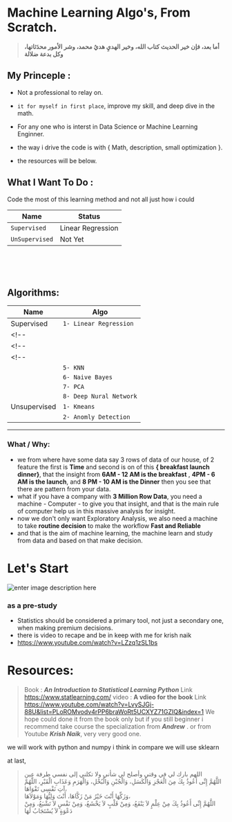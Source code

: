 # Machine Learning Algo's, From Scratch.

> **أما بعد، فإن خير الحديث كتاب الله، وخير الهديِ هديُ محمد، وشر الأمور محدَثاتها، وكل بدعة ضلالة**

## My Princeple :

- Not a professional to relay on.

- `it for myself in first place`, improve my skill, and deep dive in the math.

- For any one who is interst in Data Science or Machine Learning Enginner.

- the way i drive the code is with { Math, description, small optimization }.

- the resources will be below.

## What I Want To Do :

Code the most of this learning method and not all just how i could

| Name           | Status  |
| -------------- | ------- |
| `Supervised`   | Linear Regression |
| `UnSupervised` | Not Yet |

<br>
<br>
<br>

## Algorithms:

| Name         | Algo                     |
| ------------ | ------------------------ |
| Supervised   | `1- Linear Regression`   |
<!-- |              | `2- Logistic Regression` | -->
<!-- |              | `3- SVM`                 | -->
<!-- |              | `4- Desecion Tree`       |
|              | `5- KNN`                 |
|              | `6- Naive Bayes`         |
|              | `7- PCA`                 |
|              | `8- Deep Nural Network`  |
| Unsupervised | `1- Kmeans`              |
|              | `2- Anomly Detection`    | -->

---

### What / Why:

- we from where have some data say 3 rows of data of our house,
  of 2 feature the first is **Time** and second is on of this **{ breakfast launch dinner}**, that the insight from **6AM - 12 AM is the breakfast** , **4PM - 6 AM is the launch**, and **8 PM - 10 AM is the Dinner** then you see that there are pattern from your data.
- what if you have a company with **3 Million Row Data**, you need a machine - Computer - to give you that insight, and that is the main rule of computer help us in this massive analysis for insight.
- now we don't only want Exploratory Analysis, we also need a machine to take **routine decision** to make the workflow **Fast and Reliable**
- and that is the aim of machine learning, the machine learn and study from data and based on that make decision.

# Let's Start

![enter image description here](https://i.giphy.com/media/v1.Y2lkPTc5MGI3NjExbXU1OGJ3bGpwZWhhMDR0cmtlb3A5M2tld3gydnhiemVjbTV4bXczZyZlcD12MV9pbnRlcm5hbF9naWZfYnlfaWQmY3Q9Zw/9FZkGJyITMk1LUKRvK/giphy.gif)

### as a pre-study
- Statistics should be considered a primary tool, not just a secondary one, when making premium decisions.
- there is video to recape and be in keep with me for krish naik
- https://www.youtube.com/watch?v=LZzq1zSL1bs
# Resources:
> Book : **_An Introduction to Statistical Learning Python_** Link https://www.statlearning.com/
> video : **A vdieo for the book** Link https://www.youtube.com/watch?v=LvySJGj-88U&list=PLoROMvodv4rPP6braWoRt5UCXYZ71GZIQ&index=1
We hope could done it from the book only but if you still beginner
i recommend take course the specialization from **_Andrew_** .
or from Youtube **_Krish Naik_**, very very good one.

we will work with python and numpy i think in compare we will use sklearn

at last,

> اللهم بارك لي في وقتي وأصلح لي شأني ولا تكلني إلى نفسي طرفة عين <br>
> اللَّهُمَّ إِنِّى أَعُوذُ بِكَ مِنَ الْعَجْزِ وَالْكَسَلِ، وَالْجُبْنِ وَالْبُخْلِ، وَالْهَرَمِ وَعَذَابِ الْقَبْرِ، اللَّهُمَّ آتِ نَفْسِى تَقْوَاهَا،<br> وَزَكِّهَا أَنْتَ خَيْرُ مَنْ زَكَّاهَا، أَنْتَ وَلِيُّهَا وَمَوْلاَهَا،<br> اللَّهُمَّ إِنِّى أَعُوذُ بِكَ مِنْ عِلْمٍ لاَ يَنْفَعُ، وَمِنْ قَلْبٍ لاَ يَخْشَعُ، وَمِنْ نَفْسٍ لاَ تَشْبَعُ، وَمِنْ دَعْوَةٍ لاَ يُسْتَجَابُ لَهَا
